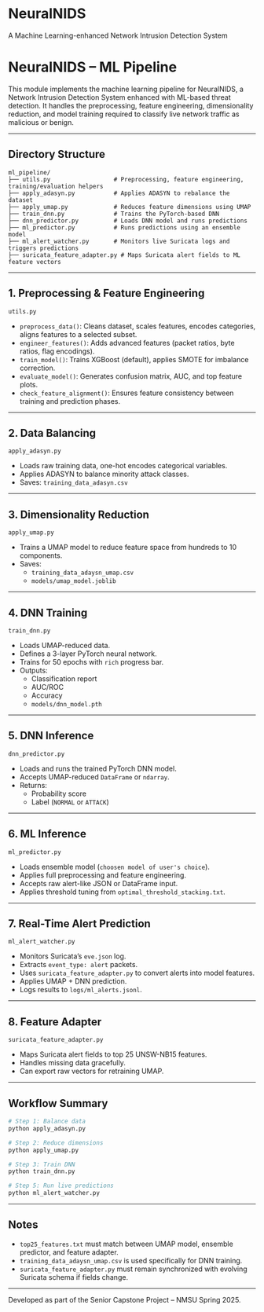 # NeuralNIDS
A Machine Learning-enhanced Network Intrusion Detection System

# NeuralNIDS – ML Pipeline

This module implements the machine learning pipeline for NeuralNIDS, a Network Intrusion Detection System enhanced with ML-based threat detection. It handles the preprocessing, feature engineering, dimensionality reduction, and model training required to classify live network traffic as malicious or benign.

---

## Directory Structure

```
ml_pipeline/
├── utils.py                  # Preprocessing, feature engineering, training/evaluation helpers
├── apply_adasyn.py           # Applies ADASYN to rebalance the dataset
├── apply_umap.py             # Reduces feature dimensions using UMAP
├── train_dnn.py              # Trains the PyTorch-based DNN
├── dnn_predictor.py          # Loads DNN model and runs predictions
├── ml_predictor.py           # Runs predictions using an ensemble model
├── ml_alert_watcher.py       # Monitors live Suricata logs and triggers predictions
├── suricata_feature_adapter.py # Maps Suricata alert fields to ML feature vectors
```
---

## 1. Preprocessing & Feature Engineering

`utils.py`

- `preprocess_data()`: Cleans dataset, scales features, encodes categories, aligns features to a selected subset.
- `engineer_features()`: Adds advanced features (packet ratios, byte ratios, flag encodings).
- `train_model()`: Trains XGBoost (default), applies SMOTE for imbalance correction.
- `evaluate_model()`: Generates confusion matrix, AUC, and top feature plots.
- `check_feature_alignment()`: Ensures feature consistency between training and prediction phases.

---

##  2. Data Balancing

`apply_adasyn.py`

- Loads raw training data, one-hot encodes categorical variables.
- Applies ADASYN to balance minority attack classes.
- Saves: `training_data_adasyn.csv`

---

## 3. Dimensionality Reduction

`apply_umap.py`

- Trains a UMAP model to reduce feature space from hundreds to 10 components.
- Saves:
  - `training_data_adaysn_umap.csv`
  - `models/umap_model.joblib`

---

## 4. DNN Training

`train_dnn.py`

- Loads UMAP-reduced data.
- Defines a 3-layer PyTorch neural network.
- Trains for 50 epochs with `rich` progress bar.
- Outputs:
  - Classification report
  - AUC/ROC
  - Accuracy
  - `models/dnn_model.pth`

---

## 5. DNN Inference

`dnn_predictor.py`

- Loads and runs the trained PyTorch DNN model.
- Accepts UMAP-reduced `DataFrame` or `ndarray`.
- Returns:
  - Probability score
  - Label (`NORMAL` or `ATTACK`)

---

## 6. ML Inference

`ml_predictor.py`

- Loads ensemble model (`choosen model of user's choice`).
- Applies full preprocessing and feature engineering.
- Accepts raw alert-like JSON or DataFrame input.
- Applies threshold tuning from `optimal_threshold_stacking.txt`.

---

## 7. Real-Time Alert Prediction

`ml_alert_watcher.py`

- Monitors Suricata’s `eve.json` log.
- Extracts `event_type: alert` packets.
- Uses `suricata_feature_adapter.py` to convert alerts into model features.
- Applies UMAP + DNN prediction.
- Logs results to `logs/ml_alerts.jsonl`.

---

## 8. Feature Adapter

`suricata_feature_adapter.py`

- Maps Suricata alert fields to top 25 UNSW-NB15 features.
- Handles missing data gracefully.
- Can export raw vectors for retraining UMAP.

---

## Workflow Summary

```bash
# Step 1: Balance data
python apply_adasyn.py

# Step 2: Reduce dimensions
python apply_umap.py

# Step 3: Train DNN
python train_dnn.py

# Step 5: Run live predictions
python ml_alert_watcher.py
```

---

## Notes

- `top25_features.txt` must match between UMAP model, ensemble predictor, and feature adapter.
- `training_data_adaysn_umap.csv` is used specifically for DNN training.
- `suricata_feature_adapter.py` must remain synchronized with evolving Suricata schema if fields change.

---

Developed as part of the Senior Capstone Project – NMSU Spring 2025.
